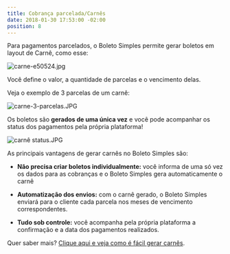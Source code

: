 ```yaml
---
title: Cobrança parcelada/Carnês
date: 2018-01-30 17:53:00 -02:00
position: 8
---
```


Para pagamentos parcelados, o Boleto Simples permite gerar boletos em layout de Carnê, como esse:

![carne-e50524.jpg](/uploads/carne-e50524.jpg)

Você define o valor, a quantidade de parcelas e o vencimento delas.

Veja o exemplo de 3 parcelas de um carnê:

![carne-3-parcelas.JPG](/uploads/carne-3-parcelas.JPG)

Os boletos são **gerados de uma única vez** e você pode acompanhar os status dos pagamentos pela própria plataforma!

![carnê status.JPG](/uploads/carn%C3%AA%20status.JPG)

As principais vantagens de gerar carnês no Boleto Simples são:

* **Não precisa criar boletos individualmente:** você informa de uma só vez os dados para as cobranças e o Boleto Simples gera automaticamente o carnê

* **Automatização dos envios:** com o carnê gerado, o Boleto Simples enviará para o cliente cada parcela nos meses de vencimento correspondentes.

* **Tudo sob controle:** você acompanha pela própria plataforma a confirmação e a data dos pagamentos realizados.

Quer saber mais? [Clique aqui e veja como é fácil gerar carnês](https://suporte.boletosimples.com.br/article/w7hd2rzb80-como-gerar-um-carne).